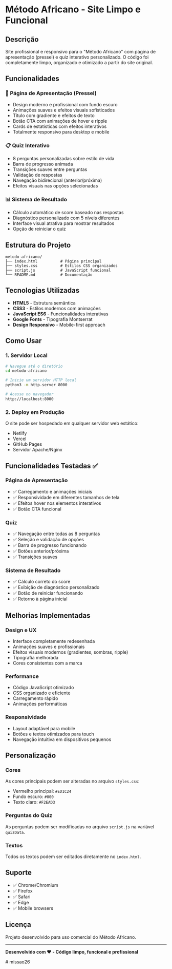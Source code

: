 # Método Africano - Site Limpo e Funcional

## Descrição
Site profissional e responsivo para o "Método Africano" com página de apresentação (pressel) e quiz interativo personalizado. O código foi completamente limpo, organizado e otimizado a partir do site original.

## Funcionalidades

### 🎯 Página de Apresentação (Pressel)
- Design moderno e profissional com fundo escuro
- Animações suaves e efeitos visuais sofisticados
- Título com gradiente e efeitos de texto
- Botão CTA com animações de hover e ripple
- Cards de estatísticas com efeitos interativos
- Totalmente responsivo para desktop e mobile

### 📋 Quiz Interativo
- 8 perguntas personalizadas sobre estilo de vida
- Barra de progresso animada
- Transições suaves entre perguntas
- Validação de respostas
- Navegação bidirecional (anterior/próxima)
- Efeitos visuais nas opções selecionadas

### 📊 Sistema de Resultado
- Cálculo automático de score baseado nas respostas
- Diagnóstico personalizado com 5 níveis diferentes
- Interface visual atrativa para mostrar resultados
- Opção de reiniciar o quiz

## Estrutura do Projeto

```
metodo-africano/
├── index.html          # Página principal
├── styles.css          # Estilos CSS organizados
├── script.js           # JavaScript funcional
└── README.md           # Documentação
```

## Tecnologias Utilizadas
- **HTML5** - Estrutura semântica
- **CSS3** - Estilos modernos com animações
- **JavaScript ES6** - Funcionalidades interativas
- **Google Fonts** - Tipografia Montserrat
- **Design Responsivo** - Mobile-first approach

## Como Usar

### 1. Servidor Local
```bash
# Navegue até o diretório
cd metodo-africano

# Inicie um servidor HTTP local
python3 -m http.server 8000

# Acesse no navegador
http://localhost:8000
```

### 2. Deploy em Produção
O site pode ser hospedado em qualquer servidor web estático:
- Netlify
- Vercel
- GitHub Pages
- Servidor Apache/Nginx

## Funcionalidades Testadas ✅

### Página de Apresentação
- ✅ Carregamento e animações iniciais
- ✅ Responsividade em diferentes tamanhos de tela
- ✅ Efeitos hover nos elementos interativos
- ✅ Botão CTA funcional

### Quiz
- ✅ Navegação entre todas as 8 perguntas
- ✅ Seleção e validação de opções
- ✅ Barra de progresso funcionando
- ✅ Botões anterior/próxima
- ✅ Transições suaves

### Sistema de Resultado
- ✅ Cálculo correto do score
- ✅ Exibição de diagnóstico personalizado
- ✅ Botão de reiniciar funcionando
- ✅ Retorno à página inicial

## Melhorias Implementadas

### Design e UX
- Interface completamente redesenhada
- Animações suaves e profissionais
- Efeitos visuais modernos (gradientes, sombras, ripple)
- Tipografia melhorada
- Cores consistentes com a marca

### Performance
- Código JavaScript otimizado
- CSS organizado e eficiente
- Carregamento rápido
- Animações performáticas

### Responsividade
- Layout adaptável para mobile
- Botões e textos otimizados para touch
- Navegação intuitiva em dispositivos pequenos

## Personalização

### Cores
As cores principais podem ser alteradas no arquivo `styles.css`:
- Vermelho principal: `#ED1C24`
- Fundo escuro: `#000`
- Texto claro: `#F2EAD3`

### Perguntas do Quiz
As perguntas podem ser modificadas no arquivo `script.js` na variável `quizData`.

### Textos
Todos os textos podem ser editados diretamente no `index.html`.

## Suporte
- ✅ Chrome/Chromium
- ✅ Firefox
- ✅ Safari
- ✅ Edge
- ✅ Mobile browsers

## Licença
Projeto desenvolvido para uso comercial do Método Africano.

---
**Desenvolvido com ❤️ - Código limpo, funcional e profissional**

#   m i s s a o 2 6  
 
